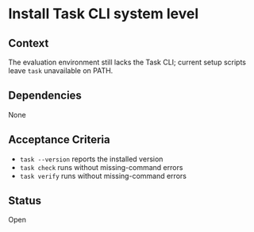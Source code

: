 # Install Task CLI system level

## Context
The evaluation environment still lacks the Task CLI; current setup scripts leave
`task` unavailable on PATH.

## Dependencies
None

## Acceptance Criteria
- `task --version` reports the installed version
- `task check` runs without missing-command errors
- `task verify` runs without missing-command errors

## Status
Open
